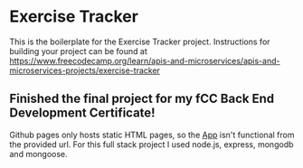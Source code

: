 # Exercise Tracker

This is the boilerplate for the Exercise Tracker project. Instructions for building your project can be found at https://www.freecodecamp.org/learn/apis-and-microservices/apis-and-microservices-projects/exercise-tracker

## Finished the final project for my fCC Back End Development Certificate!

Github pages only hosts static HTML pages, so the [App](https://adamcodes2843.github.io/exercisetracker/) isn't functional from the provided url. For this full stack project I used node.js, express, mongodb and mongoose. 